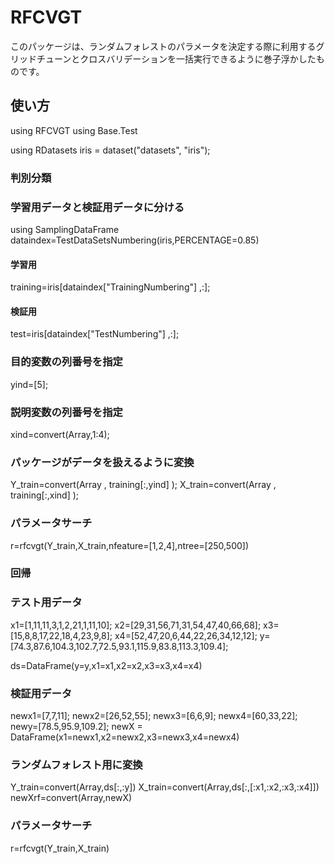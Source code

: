 # RFCVGT
このパッケージは、ランダムフォレストのパラメータを決定する際に利用するグリッドチューンとクロスバリデーションを一括実行できるように巻子浮かしたものです。

## 使い方
using RFCVGT
using Base.Test

using RDatasets
iris = dataset("datasets", "iris");

### 判別分類
### 学習用データと検証用データに分ける
using SamplingDataFrame
dataindex=TestDataSetsNumbering(iris,PERCENTAGE=0.85)
#### 学習用
training=iris[dataindex["TrainingNumbering"] ,:];
#### 検証用
test=iris[dataindex["TestNumbering"] ,:];


### 目的変数の列番号を指定
yind=[5];
### 説明変数の列番号を指定
xind=convert(Array,1:4);


### パッケージがデータを扱えるように変換
Y_train=convert(Array , training[:,yind] );
X_train=convert(Array , training[:,xind] );

### パラメータサーチ
r=rfcvgt(Y_train,X_train,nfeature=[1,2,4],ntree=[250,500])


### 回帰
### テスト用データ
x1=[1,11,11,3,1,2,21,1,11,10];
x2=[29,31,56,71,31,54,47,40,66,68];
x3=[15,8,8,17,22,18,4,23,9,8];
x4=[52,47,20,6,44,22,26,34,12,12];
y=[74.3,87.6,104.3,102.7,72.5,93.1,115.9,83.8,113.3,109.4];

ds=DataFrame(y=y,x1=x1,x2=x2,x3=x3,x4=x4)

### 検証用データ
newx1=[7,7,11];
newx2=[26,52,55];
newx3=[6,6,9];
newx4=[60,33,22];
newy=[78.5,95.9,109.2];
newX = DataFrame(x1=newx1,x2=newx2,x3=newx3,x4=newx4)

### ランダムフォレスト用に変換
Y_train=convert(Array,ds[:,:y])
X_train=convert(Array,ds[:,[:x1,:x2,:x3,:x4]])
newXrf=convert(Array,newX)

### パラメータサーチ
r=rfcvgt(Y_train,X_train)
